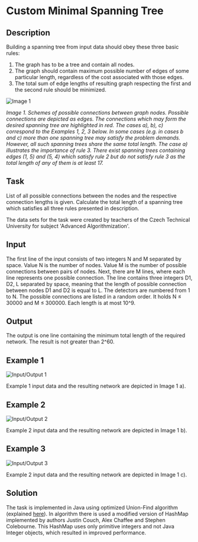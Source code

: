 # Custom Minimal Spanning Tree

## Description 
Building a spanning tree from input data should obey these three basic rules:

1. The graph has to be a tree and contain all nodes.
2. The graph should contain maximum possible number of edges of some particular length, regardless of the cost associated with those edges.
3. The total sum of edge lengths of resulting graph respecting the first and the second rule should be minimized.

![Image 1](https://i.imgur.com/kWlbEW3.png)

_Image 1. Schemes of possible connections between graph nodes. Possible connections are depicted as edges. The connections which may form the desired spanning tree are highlighted in red. The cases a), b), c) correspond to the Examples 1, 2, 3 below. In some cases (e.g. in cases b and c) more than one spanning tree may satisfy the problem demands. However, all such spanning trees share the same total length. The case a) illustrates the importance of rule 3. There exist spanning trees containing edges (1, 5) and (5, 4) which satisfy rule 2 but do not satisfy rule 3 as the total length of any of them is at least 17._

## Task
List of all possible connections between the nodes and the respective connection lengths is given. Calculate the total length of a spanning tree which satisfies all three rules presented in description.

The data sets for the task were created by teachers of the Czech Technical University for subject 'Advanced Algorithmization'.

## Input
The first line of the input consists of two integers N and M separated by space. Value N is the number of nodes. Value M is the number of possible connections between pairs of nodes. Next, there are M lines, where each line represents one possible connection. The line contains three integers D1, D2, L separated by space, meaning that the length of possible connection between nodes D1 and D2 is equal to L. The detectors are numbered from 1 to N. The possible connections are listed in a random order. It holds N ≤ 30000 and M ≤ 300000. Each length is at most 10^9.

## Output
The output is one line containing the minimum total length of the required network. The result is not greater than 2^60.

## Example 1
![Input/Output 1](https://i.imgur.com/tdPqcFn.png)

Example 1 input data and the resulting network are depicted in Image 1 a).
## Example 2
![Input/Output 2](https://i.imgur.com/t8hXYnJ.png)

Example 2 input data and the resulting network are depicted in Image 1 b).
## Example 3
![Input/Output 3](https://i.imgur.com/syLswQF.png)

Example 2 input data and the resulting network are depicted in Image 1 c).

## Solution
The task is implemented in Java using optimized Union-Find algorithm (explained [here](https://www.cs.princeton.edu/~rs/AlgsDS07/01UnionFind.pdf)). In algorithm there is used a modified version of HashMap implemented by authors Justin Couch, Alex Chaffee and Stephen Colebourne. This HashMap uses only primitive integers and not Java Integer objects, which resulted in improved performance. 
